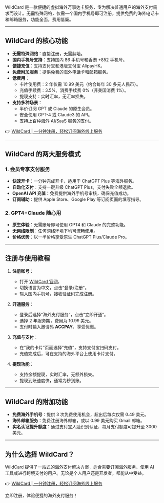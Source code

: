 WildCard 是一款便捷的虚拟海外万事达卡服务，专为解决普通用户的海外支付需求而设计。无需特殊网络，仅需一个国内手机号即可注册，提供免费的海外电话卡和邮箱服务，功能全面，费用低廉。

---

## WildCard 的核心功能

- **无需特殊网络**：直接注册，无需翻墙。
- **国内手机号支持**：支持国内 86 手机号和香港 +852 手机号。
- **便捷充值**：支持支付宝和港版支付宝 AlipayHK。
- **免费附加服务**：提供免费的海外电话卡和邮箱服务。
- **低费用**：
  - 卡片使用费：2 年仅需 10.99 美元（约合每年 30 多元人民币）。
  - 充值手续费：3.5%，消费手续费 0%（非美国消费 1%）。
  - 提现支持：实时汇率，无汇率损失。
- **支持多种场景**：
  - 半价订阅 GPT 或 Claude 的原生会员。
  - 安全使用 GPT-4 或 Claude3 的 API。
  - 支持上百种海外 AI/SaaS 服务的支付。

👉 [WildCard | 一分钟注册，轻松订阅海外线上服务](https://bit.ly/bewildcard)

---

## WildCard 的两大服务模式

### 1. 会员专享支付服务
- **快速开卡**：一分钟完成开卡，适用于 ChatGPT Plus 等海外服务。
- **自动化支付**：支持一键升级 ChatGPT Plus，支付失败全额退款。
- **OpenAI API 充值**：免费提供海外手机号审核，确保充值成功。
- **订阅辅助**：提供 Apple Store、Google Play 等订阅页面的填写指导。

### 2. GPT4+Claude 随心用
- **原生体验**：无需账号即可使用 GPT4 和 Claude 的完整功能。
- **无网络限制**：任何网络环境下均可流畅使用。
- **价格优势**：以一半价格享受原生 ChatGPT Plus/Claude Pro。

---

## 注册与使用教程

1. **注册账号**：
   - 打开 [WildCard 官网](https://bit.ly/bewildcard)。
   - 切换语言为中文，点击“登录/注册”。
   - 输入国内手机号，接收验证码完成注册。

2. **开通服务**：
   - 登录后选择“海外支付服务”，点击“立即开通”。
   - 选择 2 年服务期，费用为 10.99 美元。
   - 支付时输入邀请码 **ACCPAY**，享受优惠。

3. **充值与支付**：
   - 在“我的卡片”页面选择“充值”，支持支付宝扫码支付。
   - 充值完成后，可在支持的海外平台上使用卡片支付。

4. **提现功能**：
   - 支持余额提现，实时汇率，无额外损失。
   - 提现到账速度快，通常为秒到账。

---

## WildCard 的附加功能

- **免费海外手机号**：提供 3 次免费使用机会，超出后每次仅需 0.49 美元。
- **海外邮箱服务**：免费注册海外邮箱，或以 0.99 美元购买 Gmail 邮箱。
- **实名认证提升额度**：通过支付宝人脸识别认证，每月支付额度可提升至 3000 美元。

---

## 为什么选择 WildCard？

WildCard 提供了一站式的海外支付解决方案，适合需要订阅海外服务、使用 AI 工具或进行跨境支付的用户。无论是个人用户还是开发者，都能从中受益。

👉 [WildCard | 一分钟注册，轻松订阅海外线上服务](https://bit.ly/bewildcard)

立即注册，体验便捷的海外支付服务！